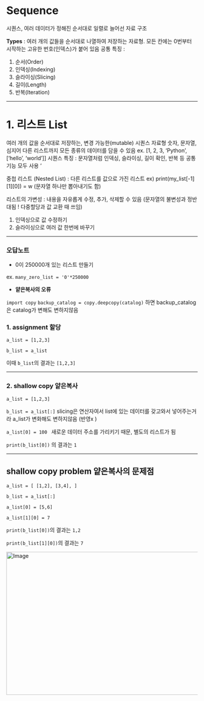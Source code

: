 # Sequence 
시퀀스, 여러 데이터가 정해진 순서대로 일렬로 늘어선 자료 구조

**Types** : 여러 개의 값들을 순서대로 나열하여 저장하는 자료형. 
모든 칸에는 0번부터 시작하는 고유한 번호(인덱스)가 붙어 있음
공통 특징 : 
1) 순서(Order) 
2) 인덱싱(Indexing) 
3) 슬라이싱(Slicing) 
4) 길이(Length) 
5) 반복(Iteration)

---

# 1. 리스트 List
여러 개의 값을 순서대로 저장하는, 변경 가능한(mutable) 시퀀스 자료형
숫자, 문자열, 심지어 다른 리스트까지 모든 종류의 데이터를 담을 수 있음
ex. [1, 2, 3, ‘Python’, [‘hello’, ‘world’]]
시퀀스 특징 : 문자열처럼 인덱싱, 슬라이싱, 길이 확인, 반복 등 공통기능 모두 사용
‘

중첩 리스트 (Nested List) : 다른 리스트를 값으로 가진 리스트
ex) print(my_list[-1][1][0]) = w (문자열 하나만 뽑아내기도 함)

리스트의 가변성 : 내용을 자유롭게 수정, 추가, 삭제할 수 있음 
(문자열의 불변성과 정반대됨 ! 다중할당과 값 교환 때 쓰임)
1)	인덱싱으로 값 수정하기
2)	슬라이싱으로 여러 값 한번에 바꾸기

---


### 오답노트
- 0이 250000개 있는 리스트 만들기 

ex. `many_zero_list = '0'*250000`

- **얕은복사의 오류**

`import copy`
`backup_catalog = copy.deepcopy(catalog)`
하면 backup_catalog은 catalog가 변해도 변하지않음


### 1. assignment 할당
`a_list = [1,2,3]`

`b_list = a_list`

이때 `b_list`의 결과는 `[1,2,3]`

---

### 2. shallow copy 얕은복사
`a_list = [1,2,3]`

`b_list = a_list[:]` slicing은 연산자여서 list에 있는 데이터를 갖고와서 넣어주는거라 a_list가 변화해도 변하지않음 (반영x )

`a_list[0] = 100 ` 새로운 데이터 주소를 가리키기 때문, 별도의 리스트가 됨

`print(b_list[0])` 의 결과는 `1`

---

## shallow copy problem 얕은복사의 문제점
`a_list = [
    [1,2],
    [3,4],
]`

`b_list = a_list[:]`


`a_list[0] = [5,6]`

`a_list[1][0] = 7`

`print(b_list[0])`의 결과는 `1,2`

`print(b_list[1][0])`의 결과는 `7`

<img width="985" height="376" alt="Image" src="https://github.com/user-attachments/assets/60d018f7-f89c-437a-a2a0-36c67ea9169f" />
